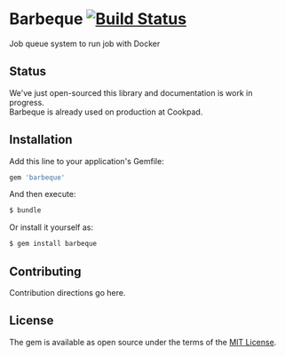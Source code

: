 # Barbeque [![Build Status](https://travis-ci.org/cookpad/barbeque.svg?branch=master)](https://travis-ci.org/cookpad/barbeque)

Job queue system to run job with Docker

## Status

We've just open-sourced this library and documentation is work in progress.  
Barbeque is already used on production at Cookpad.

## Installation
Add this line to your application's Gemfile:

```ruby
gem 'barbeque'
```

And then execute:
```bash
$ bundle
```

Or install it yourself as:
```bash
$ gem install barbeque
```

## Contributing
Contribution directions go here.

## License
The gem is available as open source under the terms of the [MIT License](http://opensource.org/licenses/MIT).
